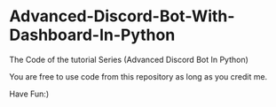 # Advanced-Discord-Bot-With-Dashboard-In-Python
The Code of the tutorial Series (Advanced Discord Bot In Python) 

You are free to use code from this repository as long as you credit me.

Have Fun:)
